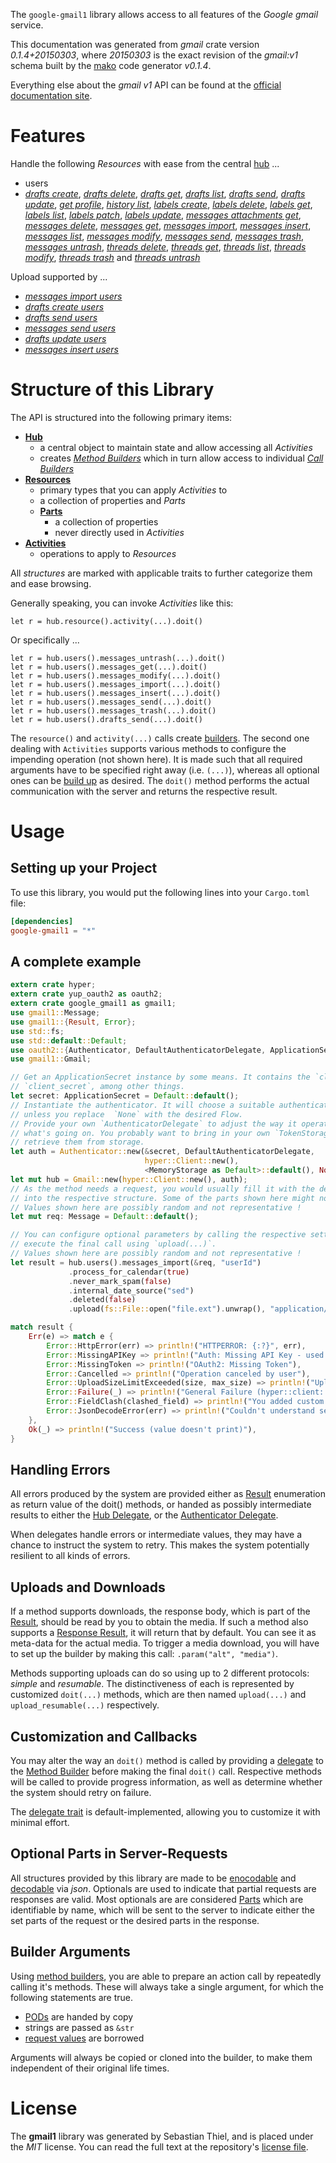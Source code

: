 <!---
DO NOT EDIT !
This file was generated automatically from 'src/mako/api/README.md.mako'
DO NOT EDIT !
-->
The `google-gmail1` library allows access to all features of the *Google gmail* service.

This documentation was generated from *gmail* crate version *0.1.4+20150303*, where *20150303* is the exact revision of the *gmail:v1* schema built by the [mako](http://www.makotemplates.org/) code generator *v0.1.4*.

Everything else about the *gmail* *v1* API can be found at the
[official documentation site](https://developers.google.com/gmail/api/).
# Features

Handle the following *Resources* with ease from the central [hub](http://byron.github.io/google-apis-rs/google-gmail1/struct.Gmail.html) ... 

* users
 * [*drafts create*](http://byron.github.io/google-apis-rs/google-gmail1/struct.UserDraftCreateCall.html), [*drafts delete*](http://byron.github.io/google-apis-rs/google-gmail1/struct.UserDraftDeleteCall.html), [*drafts get*](http://byron.github.io/google-apis-rs/google-gmail1/struct.UserDraftGetCall.html), [*drafts list*](http://byron.github.io/google-apis-rs/google-gmail1/struct.UserDraftListCall.html), [*drafts send*](http://byron.github.io/google-apis-rs/google-gmail1/struct.UserDraftSendCall.html), [*drafts update*](http://byron.github.io/google-apis-rs/google-gmail1/struct.UserDraftUpdateCall.html), [*get profile*](http://byron.github.io/google-apis-rs/google-gmail1/struct.UserGetProfileCall.html), [*history list*](http://byron.github.io/google-apis-rs/google-gmail1/struct.UserHistoryListCall.html), [*labels create*](http://byron.github.io/google-apis-rs/google-gmail1/struct.UserLabelCreateCall.html), [*labels delete*](http://byron.github.io/google-apis-rs/google-gmail1/struct.UserLabelDeleteCall.html), [*labels get*](http://byron.github.io/google-apis-rs/google-gmail1/struct.UserLabelGetCall.html), [*labels list*](http://byron.github.io/google-apis-rs/google-gmail1/struct.UserLabelListCall.html), [*labels patch*](http://byron.github.io/google-apis-rs/google-gmail1/struct.UserLabelPatchCall.html), [*labels update*](http://byron.github.io/google-apis-rs/google-gmail1/struct.UserLabelUpdateCall.html), [*messages attachments get*](http://byron.github.io/google-apis-rs/google-gmail1/struct.UserMessageAttachmentGetCall.html), [*messages delete*](http://byron.github.io/google-apis-rs/google-gmail1/struct.UserMessageDeleteCall.html), [*messages get*](http://byron.github.io/google-apis-rs/google-gmail1/struct.UserMessageGetCall.html), [*messages import*](http://byron.github.io/google-apis-rs/google-gmail1/struct.UserMessageImportCall.html), [*messages insert*](http://byron.github.io/google-apis-rs/google-gmail1/struct.UserMessageInsertCall.html), [*messages list*](http://byron.github.io/google-apis-rs/google-gmail1/struct.UserMessageListCall.html), [*messages modify*](http://byron.github.io/google-apis-rs/google-gmail1/struct.UserMessageModifyCall.html), [*messages send*](http://byron.github.io/google-apis-rs/google-gmail1/struct.UserMessageSendCall.html), [*messages trash*](http://byron.github.io/google-apis-rs/google-gmail1/struct.UserMessageTrashCall.html), [*messages untrash*](http://byron.github.io/google-apis-rs/google-gmail1/struct.UserMessageUntrashCall.html), [*threads delete*](http://byron.github.io/google-apis-rs/google-gmail1/struct.UserThreadDeleteCall.html), [*threads get*](http://byron.github.io/google-apis-rs/google-gmail1/struct.UserThreadGetCall.html), [*threads list*](http://byron.github.io/google-apis-rs/google-gmail1/struct.UserThreadListCall.html), [*threads modify*](http://byron.github.io/google-apis-rs/google-gmail1/struct.UserThreadModifyCall.html), [*threads trash*](http://byron.github.io/google-apis-rs/google-gmail1/struct.UserThreadTrashCall.html) and [*threads untrash*](http://byron.github.io/google-apis-rs/google-gmail1/struct.UserThreadUntrashCall.html)


Upload supported by ...

* [*messages import users*](http://byron.github.io/google-apis-rs/google-gmail1/struct.UserMessageImportCall.html)
* [*drafts create users*](http://byron.github.io/google-apis-rs/google-gmail1/struct.UserDraftCreateCall.html)
* [*drafts send users*](http://byron.github.io/google-apis-rs/google-gmail1/struct.UserDraftSendCall.html)
* [*messages send users*](http://byron.github.io/google-apis-rs/google-gmail1/struct.UserMessageSendCall.html)
* [*drafts update users*](http://byron.github.io/google-apis-rs/google-gmail1/struct.UserDraftUpdateCall.html)
* [*messages insert users*](http://byron.github.io/google-apis-rs/google-gmail1/struct.UserMessageInsertCall.html)



# Structure of this Library

The API is structured into the following primary items:

* **[Hub](http://byron.github.io/google-apis-rs/google-gmail1/struct.Gmail.html)**
    * a central object to maintain state and allow accessing all *Activities*
    * creates [*Method Builders*](http://byron.github.io/google-apis-rs/google-gmail1/trait.MethodsBuilder.html) which in turn
      allow access to individual [*Call Builders*](http://byron.github.io/google-apis-rs/google-gmail1/trait.CallBuilder.html)
* **[Resources](http://byron.github.io/google-apis-rs/google-gmail1/trait.Resource.html)**
    * primary types that you can apply *Activities* to
    * a collection of properties and *Parts*
    * **[Parts](http://byron.github.io/google-apis-rs/google-gmail1/trait.Part.html)**
        * a collection of properties
        * never directly used in *Activities*
* **[Activities](http://byron.github.io/google-apis-rs/google-gmail1/trait.CallBuilder.html)**
    * operations to apply to *Resources*

All *structures* are marked with applicable traits to further categorize them and ease browsing.

Generally speaking, you can invoke *Activities* like this:

```Rust,ignore
let r = hub.resource().activity(...).doit()
```

Or specifically ...

```ignore
let r = hub.users().messages_untrash(...).doit()
let r = hub.users().messages_get(...).doit()
let r = hub.users().messages_modify(...).doit()
let r = hub.users().messages_import(...).doit()
let r = hub.users().messages_insert(...).doit()
let r = hub.users().messages_send(...).doit()
let r = hub.users().messages_trash(...).doit()
let r = hub.users().drafts_send(...).doit()
```

The `resource()` and `activity(...)` calls create [builders][builder-pattern]. The second one dealing with `Activities` 
supports various methods to configure the impending operation (not shown here). It is made such that all required arguments have to be 
specified right away (i.e. `(...)`), whereas all optional ones can be [build up][builder-pattern] as desired.
The `doit()` method performs the actual communication with the server and returns the respective result.

# Usage

## Setting up your Project

To use this library, you would put the following lines into your `Cargo.toml` file:

```toml
[dependencies]
google-gmail1 = "*"
```

## A complete example

```Rust
extern crate hyper;
extern crate yup_oauth2 as oauth2;
extern crate google_gmail1 as gmail1;
use gmail1::Message;
use gmail1::{Result, Error};
use std::fs;
use std::default::Default;
use oauth2::{Authenticator, DefaultAuthenticatorDelegate, ApplicationSecret, MemoryStorage};
use gmail1::Gmail;

// Get an ApplicationSecret instance by some means. It contains the `client_id` and 
// `client_secret`, among other things.
let secret: ApplicationSecret = Default::default();
// Instantiate the authenticator. It will choose a suitable authentication flow for you, 
// unless you replace  `None` with the desired Flow.
// Provide your own `AuthenticatorDelegate` to adjust the way it operates and get feedback about 
// what's going on. You probably want to bring in your own `TokenStorage` to persist tokens and
// retrieve them from storage.
let auth = Authenticator::new(&secret, DefaultAuthenticatorDelegate,
                              hyper::Client::new(),
                              <MemoryStorage as Default>::default(), None);
let mut hub = Gmail::new(hyper::Client::new(), auth);
// As the method needs a request, you would usually fill it with the desired information
// into the respective structure. Some of the parts shown here might not be applicable !
// Values shown here are possibly random and not representative !
let mut req: Message = Default::default();

// You can configure optional parameters by calling the respective setters at will, and
// execute the final call using `upload(...)`.
// Values shown here are possibly random and not representative !
let result = hub.users().messages_import(&req, "userId")
             .process_for_calendar(true)
             .never_mark_spam(false)
             .internal_date_source("sed")
             .deleted(false)
             .upload(fs::File::open("file.ext").unwrap(), "application/octet-stream".parse().unwrap());

match result {
    Err(e) => match e {
        Error::HttpError(err) => println!("HTTPERROR: {:?}", err),
        Error::MissingAPIKey => println!("Auth: Missing API Key - used if there are no scopes"),
        Error::MissingToken => println!("OAuth2: Missing Token"),
        Error::Cancelled => println!("Operation canceled by user"),
        Error::UploadSizeLimitExceeded(size, max_size) => println!("Upload size too big: {} of {}", size, max_size),
        Error::Failure(_) => println!("General Failure (hyper::client::Response doesn't print)"),
        Error::FieldClash(clashed_field) => println!("You added custom parameter which is part of builder: {:?}", clashed_field),
        Error::JsonDecodeError(err) => println!("Couldn't understand server reply - maybe API needs update: {:?}", err),
    },
    Ok(_) => println!("Success (value doesn't print)"),
}

```
## Handling Errors

All errors produced by the system are provided either as [Result](http://byron.github.io/google-apis-rs/google-gmail1/enum.Result.html) enumeration as return value of 
the doit() methods, or handed as possibly intermediate results to either the 
[Hub Delegate](http://byron.github.io/google-apis-rs/google-gmail1/trait.Delegate.html), or the [Authenticator Delegate](http://byron.github.io/google-apis-rs/google-gmail1/../yup-oauth2/trait.AuthenticatorDelegate.html).

When delegates handle errors or intermediate values, they may have a chance to instruct the system to retry. This 
makes the system potentially resilient to all kinds of errors.

## Uploads and Downloads
If a method supports downloads, the response body, which is part of the [Result](http://byron.github.io/google-apis-rs/google-gmail1/enum.Result.html), should be
read by you to obtain the media.
If such a method also supports a [Response Result](http://byron.github.io/google-apis-rs/google-gmail1/trait.ResponseResult.html), it will return that by default.
You can see it as meta-data for the actual media. To trigger a media download, you will have to set up the builder by making
this call: `.param("alt", "media")`.

Methods supporting uploads can do so using up to 2 different protocols: 
*simple* and *resumable*. The distinctiveness of each is represented by customized 
`doit(...)` methods, which are then named `upload(...)` and `upload_resumable(...)` respectively.

## Customization and Callbacks

You may alter the way an `doit()` method is called by providing a [delegate](http://byron.github.io/google-apis-rs/google-gmail1/trait.Delegate.html) to the 
[Method Builder](http://byron.github.io/google-apis-rs/google-gmail1/trait.CallBuilder.html) before making the final `doit()` call. 
Respective methods will be called to provide progress information, as well as determine whether the system should 
retry on failure.

The [delegate trait](http://byron.github.io/google-apis-rs/google-gmail1/trait.Delegate.html) is default-implemented, allowing you to customize it with minimal effort.

## Optional Parts in Server-Requests

All structures provided by this library are made to be [enocodable](http://byron.github.io/google-apis-rs/google-gmail1/trait.RequestValue.html) and 
[decodable](http://byron.github.io/google-apis-rs/google-gmail1/trait.ResponseResult.html) via *json*. Optionals are used to indicate that partial requests are responses 
are valid.
Most optionals are are considered [Parts](http://byron.github.io/google-apis-rs/google-gmail1/trait.Part.html) which are identifiable by name, which will be sent to 
the server to indicate either the set parts of the request or the desired parts in the response.

## Builder Arguments

Using [method builders](http://byron.github.io/google-apis-rs/google-gmail1/trait.CallBuilder.html), you are able to prepare an action call by repeatedly calling it's methods.
These will always take a single argument, for which the following statements are true.

* [PODs][wiki-pod] are handed by copy
* strings are passed as `&str`
* [request values](http://byron.github.io/google-apis-rs/google-gmail1/trait.RequestValue.html) are borrowed

Arguments will always be copied or cloned into the builder, to make them independent of their original life times.

[wiki-pod]: http://en.wikipedia.org/wiki/Plain_old_data_structure
[builder-pattern]: http://en.wikipedia.org/wiki/Builder_pattern
[google-go-api]: https://github.com/google/google-api-go-client

# License
The **gmail1** library was generated by Sebastian Thiel, and is placed 
under the *MIT* license.
You can read the full text at the repository's [license file][repo-license].

[repo-license]: https://github.com/Byron/google-apis-rs/LICENSE.md
